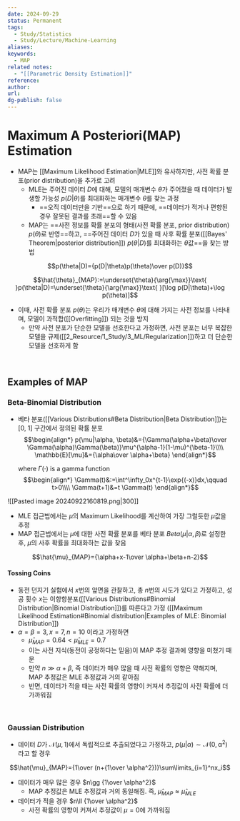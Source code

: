 ```yaml
---
date: 2024-09-29
status: Permanent
tags:
  - Study/Statistics
  - Study/Lecture/Machine-Learning
aliases: 
keywords:
  - MAP
related notes:
  - "[[Parametric Density Estimation]]"
reference: 
author: 
url: 
dg-publish: false
---
```

# Maximum A Posteriori(MAP) Estimation
- MAP는 [[Maximum Likelihood Estimation|MLE]]와 유사하지만, 사전 확률 분포(prior distribution)을 추가로 고려
	- MLE는 주어진 데이터 $D$에 대해, 모델의 매개변수 $\theta$가 주어졌을 때 데이터가 발생할 가능성 $p(D|\theta)$를 최대화하는 매개변수 $\theta$를 찾는 과정
		- ==오직 데이터만을 기반==으로 하기 때문에, ==데이터가 적거나 편향된 경우 잘못된 결과를 초래==할 수 있음
	- MAP는 ==사전 정보를 확률 분포의 형태(사전 확률 분포, prior distribution) $p(\theta)$로 반영==하고, ==주어진 데이터 $D$가 있을 때 사후 확률 분포([[Bayes' Theorem|posterior distribution]]) $p(\theta|D)$를 최대화하는 $\theta$값==을 찾는 방법

$$p(\theta|D)={p(D|\theta)p(\theta)\over p(D)}$$

$$\hat{\theta}_{MAP}:=\underset{\theta}{\arg{\max}}\text{ }p(\theta|D)=\underset{\theta}{\arg{\max}}\text{ }[\log p(D|\theta)+\log p(\theta)]$$

- 이때, 사전 확률 분포 $p(\theta)$는 우리가 매개변수 $\theta$에 대해 가지는 사전 정보를 나타내며, 모델이 과적합([[Overfitting]]) 되는 것을 방지
	- 만약 사전 분포가 단순한 모델을 선호한다고 가정하면, 사전 분포는 너무 복잡한 모델을 규제([[2_Resource/1_Study/3_ML/Regularization]])하고 더 단순한 모델을 선호하게 함

<br>

## Examples of MAP
### Beta-Binomial Distribution
- 베타 분포([[Various Distributions#Beta Distribution|Beta Distribution]])는 [0, 1] 구간에서 정의된 확률 분포
	$$\begin{align*}
	p(\mu|\alpha, \beta)&={\Gamma(\alpha+\beta)\over \Gamma(\alpha)\Gamma(\beta)}\mu^{\alpha-1}(1-\mu)^{\beta-1}\\\\
	\mathbb{E}[\mu]&={\alpha\over \alpha+\beta}
	\end{align*}$$
	
	where $\Gamma(\cdot)$ is a gamma function
	$$\begin{align*}
	\Gamma(t)&:=\int^\infty_0x^{t-1}\exp{(-x)}dx,\qquad t>0\\\\
	\Gamma(t+1)&=t \Gamma(t)
	\end{align*}$$

![[Pasted image 20240922160819.png|300]]

- MLE 접근법에서는 $\mu$의 Maximum Likelihood를 계산하여 가장 그럴듯한 $\mu$값을 추정
- MAP 접근법에서는 $\mu$에 대한 사전 확률 분포를 베타 분포 $Beta(\mu|\alpha, \beta)$로 설정한 후, $\mu$의 사후 확률을 최대화하는 값을 찾음

$$\hat{\mu}_{MAP}={\alpha+x-1\over \alpha+\beta+n-2}$$

#### Tossing Coins
- 동전 던지기 실험에서 $x$번의 앞면을 관찰하고, 총 $n$번의 시도가 있다고 가정하고, 성공 횟수 $x$는 이항항분포([[Various Distributions#Binomial Distribution|Binomial Distribution]])를 따른다고 가정 ([[Maximum Likelihood Estimation#Binomial distribution|Examples of MLE: Binomial Distribution]])
- $\alpha=\beta=3, x=7, n=10$ 이라고 가정하면
	- $\hat{\mu}_{MAP}=0.64<\hat{\mu}_{MLE}=0.7$
	- 이는 사전 지식(동전이 공정하다는 믿음)이 MAP 추정 결과에 영향을 미쳤기 때문
	- 만약 $n\gg \alpha+\beta$, 즉 데이터가 매우 많을 때 사전 확률의 영향은 약해지며, MAP 추정값은 MLE 추정값과 거의 같아짐
	- 반면, 데이터가 적을 때는 사전 확률의 영향이 커져서 추정값이 사전 확률에 더 가까워짐

<br>

### Gaussian Distribution
- 데이터 $D$가 $\mathcal{N}(\mu, 1)$에서 독립적으로 추출되었다고 가정하고, $p(\mu|\alpha)\sim \mathcal{N(0, \alpha^2)}$라고 할 경우

$$\hat{\mu}_{MAP}={1\over (n+{1\over \alpha^2})}\sum\limits_{i=1}^nx_i$$
- 데이터가 매우 많은 경우 $n\gg {1\over \alpha^2}$
	- MAP 추정값은 MLE 추정값과 거의 동일해짐. 즉, $\hat{\mu}_{MAP}\approx \hat{\mu}_{MLE}$
- 데이터가 적을 경우 $n\ll {1\over \alpha^2}$
	- 사전 확률의 영향이 커져서 추정값이 $\mu=0$에 가까워짐